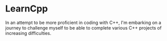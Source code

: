 # LearnCpp
In an attempt to be more proficient in coding with C++, I'm embarking on a journey to challenge myself to be able to complete various C++ projects of increasing difficulties.
